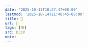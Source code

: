 ```yaml
---
date: '2025-10-13T10:27:47+08:00'
lastmod: '2025-10-14T21:46:45-08:00'
title: 􄂲
url: 􄂲
tags: [㖨]
src: DCCV
note:
---
```

